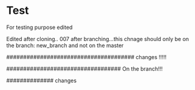 # Test
For testing purpose
edited




Edited after cloning.. 007
after branching...this chnage should only be on the branch: new_branch and not on the master



######################################
changes !!!!!




##################################
On the branch!!!



##############
changes